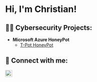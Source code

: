 <h1>Hi, I'm Christian! </h1>

<h2>👨‍💻 Cybersecurity Projects:</h2>

- <b>Microsoft Azure HoneyPot </b>
  - [T-Pot HoneyPot]([https://github.com/joshmadakor1/Algorithms-Practice](https://github.com/CTSayre/AzureHoneyPot/blob/main/README.md))



<h2> 🤳 Connect with me:</h2>

[<img align="left" alt="ChristianSayre | LinkedIn" width="22px" src="https://cdn.jsdelivr.net/npm/simple-icons@v3/icons/linkedin.svg" />][linkedin]



[linkedin]: www.linkedin.com/in/christian-sayre

<!--


Here are some ideas to get you started:

- 🔭 I’m currently working on ...
- 🌱 I’m currently learning ...
- 👯 I’m looking to collaborate on ...
- 🤔 I’m looking for help with ...
- 💬 Ask me about ...
- 📫 How to reach me: ...
- 😄 Pronouns: ...
- ⚡ Fun fact: ...
-->
